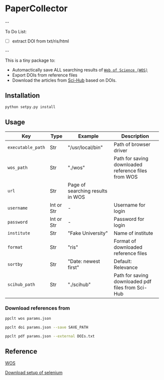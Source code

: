 # PaperCollector

--

To Do List:

- [ ] extract DOI from txt/ris/html

--

This is a tiny package to:

- Automactically save ALL searching results of [`Web of Science (WOS)`](http://www.webofknowledge.com/?DestApp=WOS)
- Export DOIs from reference files
- Download the articles from [Sci-Hub](http://sci-hub.mksa.top) based on DOIs.

## Installation

```bash
python setpy.py install
```

## Usage

| Key               | Type       | Example                          | Description                                         |
| ----------------- | ---------- | -------------------------------- | --------------------------------------------------- |
| `executable_path` | Str        | "/usr/local/bin"                 | Path of browser driver                              |
| `wos_path`        | Str        | "./wos"                          | Path for saving downloaded reference files from WOS |
| `url`             | Str        | Page of searching results in WOS |                                                     |
| `username`        | Int or Str | -                                | Username for login                                  |
| `password`        | Int or Str | -                                | Password for login                                  |
| `institute`       | Str        | "Fake University"                | Name of institute                                   |
| `format`          | Str        | "ris"                            | Format of downloaded reference files                |
| `sortby`          | Str        | "Date: newest first"             | Default: Relevance                                  |
| `scihub_path`     | Str        | "./scihub"                       | Path for saving downloaded pdf files from Sci-Hub   |

### Download references from

```bash
ppclt wos params.json
```

```bash
ppclt doi params.json --save SAVE_PATH
```

```bash
ppclt pdf params.json --external DOIs.txt
```

## Reference

[WOS](https://blog.csdn.net/Parzival_/article/details/122360528)

[Download setup of selenium](https://blog.csdn.net/z15517303852/article/details/90579577)
